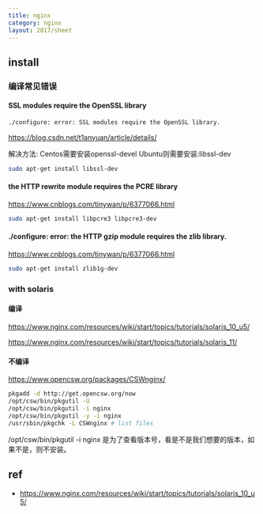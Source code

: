 ```yaml
---
title: nginx
category: nginx
layout: 2017/sheet
---
```



## install

### 编译常见错误

#### SSL modules require the OpenSSL library
```bash
./configure: error: SSL modules require the OpenSSL library. 
```
https://blog.csdn.net/t1anyuan/article/details/

解决方法: 
Centos需要安装openssl-devel 
Ubuntu则需要安装:libssl-dev

```bash
sudo apt-get install libssl-dev
```


#### the HTTP rewrite module requires the PCRE library

https://www.cnblogs.com/tinywan/p/6377066.html

```bash
sudo apt-get install libpcre3 libpcre3-dev
```

#### ./configure: error: the HTTP gzip module requires the zlib library.

https://www.cnblogs.com/tinywan/p/6377066.html

```bash
sudo apt-get install zlib1g-dev
```


### with solaris

#### 编译

https://www.nginx.com/resources/wiki/start/topics/tutorials/solaris_10_u5/

https://www.nginx.com/resources/wiki/start/topics/tutorials/solaris_11/


#### 不编译

https://www.opencsw.org/packages/CSWnginx/


```bash
pkgadd -d http://get.opencsw.org/now
/opt/csw/bin/pkgutil -U
/opt/csw/bin/pkgutil -i nginx 
/opt/csw/bin/pkgutil -y -i nginx 
/usr/sbin/pkgchk -L CSWnginx # list files
```

/opt/csw/bin/pkgutil -i nginx 是为了查看版本号，看是不是我们想要的版本，如果不是，则不安装。


## ref
- https://www.nginx.com/resources/wiki/start/topics/tutorials/solaris_10_u5/
